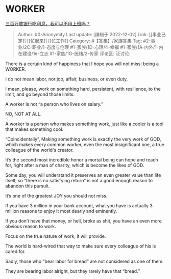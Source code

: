 # WORKER
[三百万放银行吃利息，我可以不用上班吗？](https://www.zhihu.com/question/525273331/answer/2777702915)

> Author: #0-Anonymity
> Last update: [编辑于 2022-12-02]
> Link: [[事业已定]] [[忙起来]] [[忙工作]]
> Category: #【答集】/家族答集
> Tag: #2-事业/2C-职业/1-态度与伦理 #1-家族/1D-心理/4-幸福 #1-家族/1A-内外/1-内在建设/1e-立志 #1-家族/1G-统绪/2-传家
> 评论区:
> 泛讨论:

There is a certain kind of happiness that I hope you will not miss: being a WORKER.

I do not mean labor, nor job, affair, business, or even duty.

I mean, please, work on something hard, persistent, with resilience, to the limit, and go beyond those limits.

A worker is not “a person who lives on salary.”

NO, NOT AT ALL.

A worker is a person who makes something work, just like a cooler is a tool that makes something cool.

“Coincidentally”, Making something work is exactly the very work of GOD, which makes every common worker, even the most insignificant one, a true colleague of the world's creator.

It’s the second most incredible honor a mortal being can hope and reach for, right after a man of charity, which is become the likes of GOD.

Some day, you will understand it preserves an even greater value than life itself, so “there is no satisfying return” is not a good enough reason to abandon this pursuit.

It’s one of the greatest JOY you should not miss.

If you have 3 million in your bank account, what you have is actually 3 million reasons to enjoy it most dearly and eminently.

If you don’t have that money, or hell, broke as shit, you have an even more obvious reason to work.

Focus on the true nature of work, it will provide.

The world is hard-wired that way to make sure every colleague of his is cared for.

Sadly, those who “bear labor for bread” are not considered as one of them.

They are bearing labor alright,
but they rarely have that “bread.”
